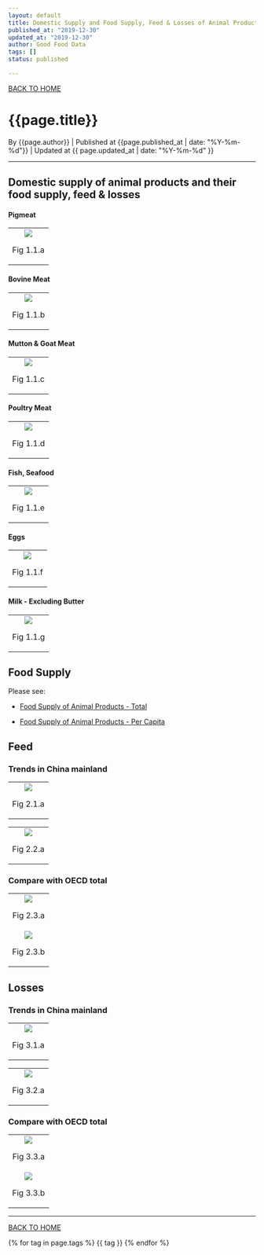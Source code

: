 ```yaml
---
layout: default
title: Domestic Supply and Food Supply, Feed & Losses of Animal Products
published_at: "2019-12-30"
updated_at: "2019-12-30"
author: Good Food Data
tags: []
status: published

---
```


[BACK TO HOME](https://tane-rs.github.io/meat_atlas/)

# {{page.title}}
By {{page.author}} | 
Published at {{page.published_at | date: "%Y-%m-%d"}} | 
Updated at {{ page.updated_at | date: "%Y-%m-%d" }}

---

## Domestic supply of animal products and their food supply, feed & losses
#### Pigmeat
<table>
    <tr>
        <td><center>
            <img src="https://raw.githubusercontent.com/tane-rs/meat_atlas/gh-pages/results/FAO_CommodityBalances_LivestockFish/img/GroupbyItems_02_Food & Feed Supply Quantity and Losses of Pigmeat in China mainland.png"/>
            <p>Fig 1.1.a</p>
        </center></td>
    </tr>
</table>

#### Bovine Meat
<table>
    <tr>
        <td ><center>
            <img src="https://raw.githubusercontent.com/tane-rs/meat_atlas/gh-pages/results/FAO_CommodityBalances_LivestockFish/img/GroupbyItems_02_Food & Feed Supply Quantity and Losses of Bovine Meat in China mainland.png"/>
            <p>Fig 1.1.b</p>
            <img src="">
        </center></td>
    </tr>
</table>

#### Mutton & Goat Meat
<table>
    <tr>
        <td><center>
            <img src="https://raw.githubusercontent.com/tane-rs/meat_atlas/gh-pages/results/FAO_CommodityBalances_LivestockFish/img/GroupbyItems_02_Food & Feed Supply Quantity and Losses of Mutton & Goat Meat in China mainland.png"/>
            <p>Fig 1.1.c</p>
        </center></td>
    </tr>
</table>

#### Poultry Meat
<table>
    <tr>
        <td ><center>
            <img src="https://raw.githubusercontent.com/tane-rs/meat_atlas/gh-pages/results/FAO_CommodityBalances_LivestockFish/img/GroupbyItems_02_Food & Feed Supply Quantity and Losses of Poultry Meat in China mainland.png"/>
            <p>Fig 1.1.d</p>
            <img src="">
        </center></td>
    </tr>
</table>

#### Fish, Seafood
<table>
    <tr>
        <td><center>
            <img src="https://raw.githubusercontent.com/tane-rs/meat_atlas/gh-pages/results/FAO_CommodityBalances_LivestockFish/img/GroupbyItems_02_Food & Feed Supply Quantity and Losses of Fish, Seafood in China mainland.png"/>
            <p>Fig 1.1.e</p>
        </center></td>
    </tr>
</table>

#### Eggs
<table>
    <tr>
        <td ><center>
            <img src="https://raw.githubusercontent.com/tane-rs/meat_atlas/gh-pages/results/FAO_CommodityBalances_LivestockFish/img/GroupbyItems_02_Food & Feed Supply Quantity and Losses of Eggs in China mainland.png"/>
            <p>Fig 1.1.f</p>
            <img src="">
        </center></td>
    </tr>
</table>

#### Milk - Excluding Butter
<table>
    <tr>
        <td><center>
            <img src="https://raw.githubusercontent.com/tane-rs/meat_atlas/gh-pages/results/FAO_CommodityBalances_LivestockFish/img/GroupbyItems_02_Food & Feed Supply Quantity and Losses of Milk Excluding Butter in China mainland.png"/>
            <p>Fig 1.1.g</p>
        </center></td>
    </tr>
</table>

## Food Supply

Please see:

- [Food Supply of Animal Products - Total](https://tane-rs.github.io/meat_atlas/2019/12/24/FoodSupply_AnimalProducts_Total.md)

- [Food Supply of Animal Products - Per Capita](https://tane-rs.github.io/meat_atlas/2019/12/24/FoodSupply_AnimalProducts_PerCapita.md)

## Feed
### Trends in China mainland
<table>
    <tr>
        <td><center>
            <img src="https://raw.githubusercontent.com/tane-rs/meat_atlas/gh-pages/results/FAO_CommodityBalances_LivestockFish/img/GroupbyElements_01_01Trends of Feed in China Mainland_Line.png"/>
            <p>Fig 2.1.a</p>
        </center></td>
    </tr>
</table>

<table>
    <tr>
        <td><center>
            <img src="https://raw.githubusercontent.com/tane-rs/meat_atlas/gh-pages/results/FAO_CommodityBalances_LivestockFish/img/GroupbyElements_02_Changes in World Rankings of China Mainland Feed.png"/>
            <p>Fig 2.2.a</p>
        </center></td>
    </tr>
</table>

### Compare with OECD total
<table>
    <tr>
        <td><center>
            <img src="https://raw.githubusercontent.com/tane-rs/meat_atlas/gh-pages/results/FAO_CommodityBalances_LivestockFish/img/GroupbyElements_03_02_Compare Feed of Fish, Seafood of China Mainland with OECD Total.png"/>
            <p>Fig 2.3.a</p>
        </center></td>
    </tr>
    <tr>
        <td><center>
            <img src="https://raw.githubusercontent.com/tane-rs/meat_atlas/gh-pages/results/FAO_CommodityBalances_LivestockFish/img/GroupbyElements_03_02_Compare Feed of Milk Excluding Butter of China Mainland with OECD Total.png"/>
            <p>Fig 2.3.b</p>
        </center></td>
    </tr>
</table>

## Losses

### Trends in China mainland
<table>
    <tr>
        <td><center>
            <img src="https://raw.githubusercontent.com/tane-rs/meat_atlas/gh-pages/results/FAO_CommodityBalances_LivestockFish/img/GroupbyElements_01_01Trends of Losses in China Mainland_Line.png"/>
            <p>Fig 3.1.a</p>
        </center></td>
    </tr>
</table>

<table>
    <tr>
        <td><center>
            <img src="https://raw.githubusercontent.com/tane-rs/meat_atlas/gh-pages/results/FAO_CommodityBalances_LivestockFish/img/GroupbyElements_02_Changes in World Rankings of China Mainland Losses.png"/>
            <p>Fig 3.2.a</p>
        </center></td>
    </tr>
</table>

### Compare with OECD total
<table>
    <tr>
        <td><center>
            <img src="https://raw.githubusercontent.com/tane-rs/meat_atlas/gh-pages/results/FAO_CommodityBalances_LivestockFish/img/GroupbyElements_03_02_Compare Losses of Fish, Seafood of China Mainland with OECD Total.png"/>
            <p>Fig 3.3.a</p>
        </center></td>
    </tr>
    <tr>
        <td><center>
            <img src="https://raw.githubusercontent.com/tane-rs/meat_atlas/gh-pages/results/FAO_CommodityBalances_LivestockFish/img/GroupbyElements_03_02_Compare Losses of Milk Excluding Butter of China Mainland with OECD Total.png"/>
            <p>Fig 3.3.b</p>
        </center></td>
    </tr>
</table>

---

[BACK TO HOME](https://tane-rs.github.io/meat_atlas/)


{% for tag in page.tags %}
  {{ tag }}
{% endfor %}